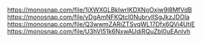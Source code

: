 https://monosnap.com/file/1jXWXGLBkIwrIKDXNoOxjw9l8MfVdB
https://monosnap.com/file/yDgAmNFKQtcI0NubrvIISgJkzJDOla
https://monosnap.com/file/Q3wwmZARiZTSvqWL17Dfx6QVi4UtjE
https://monosnap.com/file/U3hVI51k6NxwAUdiRQuZbI0uEAnlvh